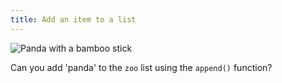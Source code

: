 ```yaml
---
title: Add an item to a list
---
```


![Panda with a bamboo stick](https://accy570-fa2020-course-site-assets.s3-us-west-2.amazonaws.com/images/panda-with-bamboo-stick.jpg)

Can you add 'panda' to the `zoo` list using the `append()` function?
